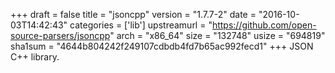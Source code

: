 +++
draft = false
title = "jsoncpp"
version = "1.7.7-2"
date = "2016-10-03T14:42:43"
categories = ['lib']
upstreamurl = "https://github.com/open-source-parsers/jsoncpp"
arch = "x86_64"
size = "132748"
usize = "694819"
sha1sum = "4644b804242f249107cdbdb4fd7b65ac992fecd1"
+++
JSON C++ library.